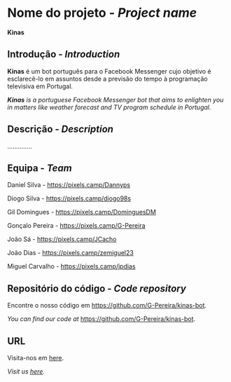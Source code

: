 # Nome do projeto - _Project name_

  **Kinas**
  
## Introdução -  _Introduction_

**Kinas** é um bot português para o Facebook Messenger cujo objetivo é esclarecê-lo em assuntos desde a previsão do tempo à programação televisiva em Portugal.

_**Kinas** is a portuguese Facebook Messenger bot that aims to enlighten you in matters like weather forecast and TV program schedule in Portugal._

## Descrição -  _Description_



..............



## Equipa - _Team_

 Daniel Silva - https://pixels.camp/Dannyps
 
 Diogo Silva - https://pixels.camp/diogo98s
 
 Gil Domingues - https://pixels.camp/DominguesDM
 
 Gonçalo Pereira - https://pixels.camp/G-Pereira
 
 João Sá - https://pixels.camp/JCacho
 
 João Dias - https://pixels.camp/zemiguel23
 
 Miguel Carvalho - https://pixels.camp/jpdias
 

## Repositório do código  -  _Code repository_

 Encontre o nosso código em https://github.com/G-Pereira/kinas-bot.

 _You can find our code at_ https://github.com/G-Pereira/kinas-bot.
 

## URL 

 Visita-nos em [here](https://www.facebook.com/KinasBot/).

 _Visit us [here](https://www.facebook.com/KinasBot/)._

